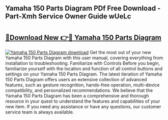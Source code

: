 ## Yamaha 150 Parts Diagram PDf Free Download - Part-Xmh Service Owner Guide wUeLc

# <h2><a href="http://dfqcdu.blite.top/?on=Yamaha+150+Parts+Diagram">🔗Download New 👉🔴 Yamaha 150 Parts Diagram</a></h2>

[![Yamaha 150 Parts Diagram download](https://i.imgur.com/lujVjoI.png)](http://dfqcdu.blite.top/?on=Yamaha+150+Parts+Diagram)
Get the most out of your new Yamaha 150 Parts Diagram with this user manual, covering everything from installation to troubleshooting. Familiarize with Controls Before you begin, familiarize yourself with the location and function of all control buttons and settings on your Yamaha 150 Parts Diagram. The latest iteration of Yamaha 150 Parts Diagram offers users an extensive collection of advanced features, such as gesture recognition, hands-free operation, multi-device compatibility, and personalized recommendations. We believe that the Yamaha 150 Parts Diagram has been a comprehensive and thorough resource in your quest to understand the features and capabilities of your new item. If you need any assistance or have any questions, our customer service team is always available.
